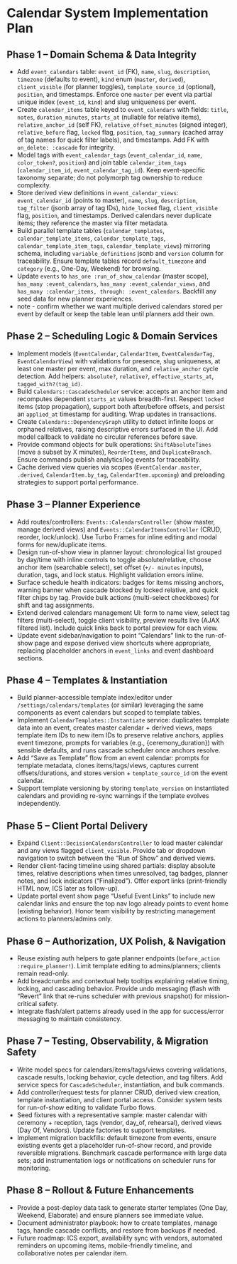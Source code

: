 # Calendar System Implementation Plan

## Phase 1 – Domain Schema & Data Integrity
- Add `event_calendars` table: `event_id` (FK), `name`, `slug`, `description`, `timezone` (defaults to event), `kind` enum (`master`, `derived`), `client_visible` (for planner toggles), `template_source_id` (optional), `position`, and timestamps. Enforce one `master` per event via partial unique index (`event_id`, `kind`) and slug uniqueness per event.
- Create `calendar_items` table keyed to `event_calendars` with fields: `title`, `notes`, `duration_minutes`, `starts_at` (nullable for relative items), `relative_anchor_id` (self FK), `relative_offset_minutes` (signed integer), `relative_before` flag, `locked` flag, `position`, `tag_summary` (cached array of tag names for quick filter labels), and timestamps. Add FK with `on_delete: :cascade` for integrity.
- Model tags with `event_calendar_tags` (`event_calendar_id`, `name`, `color_token?`, `position`) and join table `calendar_item_tags` (`calendar_item_id`, `event_calendar_tag_id`). Keep event-specific taxonomy separate; do not polymorph tag ownership to reduce complexity.
- Store derived view definitions in `event_calendar_views`: `event_calendar_id` (points to master), `name`, `slug`, `description`, `tag_filter` (jsonb array of tag IDs), `hide_locked` flag, `client_visible` flag, `position`, and timestamps. Derived calendars never duplicate items; they reference the master via filter metadata.
- Build parallel template tables (`calendar_templates`, `calendar_template_items`, `calendar_template_tags`, `calendar_template_item_tags`, `calendar_template_views`) mirroring schema, including `variable_definitions` jsonb and `version` column for traceability. Ensure template tables record `default_timezone` and `category` (e.g., One-Day, Weekend) for browsing.
- Update `events` to `has_one :run_of_show_calendar` (master scope), `has_many :event_calendars`, `has_many :event_calendar_views`, and `has_many :calendar_items, through: :event_calendars`. Backfill any seed data for new planner experiences.
- note - confirm whether we want multiple derived calendars stored per event by default or keep the table lean until planners add their own.

## Phase 2 – Scheduling Logic & Domain Services
- Implement models (`EventCalendar`, `CalendarItem`, `EventCalendarTag`, `EventCalendarView`) with validations for presence, slug uniqueness, at least one master per event, max duration, and `relative_anchor` cycle detection. Add helpers: `absolute?`, `relative?`, `effective_starts_at`, `tagged_with?(tag_id)`.
- Build `Calendars::CascadeScheduler` service: accepts an anchor item and recomputes dependent `starts_at` values breadth-first. Respect `locked` items (stop propagation), support both after/before offsets, and persist an `applied_at` timestamp for auditing. Wrap updates in transactions.
- Create `Calendars::DependencyGraph` utility to detect infinite loops or orphaned relatives, raising descriptive errors surfaced in the UI. Add model callback to validate no circular references before save.
- Provide command objects for bulk operations: `ShiftAbsoluteTimes` (move a subset by X minutes), `ReorderItems`, and `DuplicateBranch`. Ensure commands publish analytics/log events for traceability.
- Cache derived view queries via scopes (`EventCalendar.master`, `.derived`, `CalendarItem.by_tag`, `CalendarItem.upcoming`) and preloading strategies to support portal performance.

## Phase 3 – Planner Experience
- Add routes/controllers: `Events::CalendarsController` (show master, manage derived views) and `Events::CalendarItemsController` (CRUD, reorder, lock/unlock). Use Turbo Frames for inline editing and modal forms for new/duplicate items.
- Design run-of-show view in planner layout: chronological list grouped by day/time with inline controls to toggle absolute/relative, choose anchor item (searchable select), set offset (`+/- minutes` inputs), duration, tags, and lock status. Highlight validation errors inline.
- Surface schedule health indicators: badges for items missing anchors, warning banner when cascade blocked by locked relative, and quick filter chips by tag. Provide bulk actions (multi-select checkboxes) for shift and tag assignments.
- Extend derived calendars management UI: form to name view, select tag filters (multi-select), toggle client visibility, preview results live (AJAX filtered list). Include quick links back to portal preview for each view.
- Update event sidebar/navigation to point “Calendars” link to the run-of-show page and expose derived view shortcuts where appropriate, replacing placeholder anchors in `event_links` and event dashboard sections.

## Phase 4 – Templates & Instantiation
- Build planner-accessible template index/editor under `/settings/calendars/templates` (or similar) leveraging the same components as event calendars but scoped to template tables.
- Implement `CalendarTemplates::Instantiate` service: duplicates template data into an event, creates master calendar + derived views, maps template item IDs to new item IDs to preserve relative anchors, applies event timezone, prompts for variables (e.g., {ceremony_duration}) with sensible defaults, and runs cascade scheduler once anchors resolve.
- Add “Save as Template” flow from an event calendar: prompts for template metadata, clones items/tags/views, captures current offsets/durations, and stores version + `template_source_id` on the event calendar.
- Support template versioning by storing `template_version` on instantiated calendars and providing re-sync warnings if the template evolves independently.

## Phase 5 – Client Portal Delivery
- Expand `Client::DecisionCalendarsController` to load master calendar and any views flagged `client_visible`. Provide tab or dropdown navigation to switch between the “Run of Show” and derived views.
- Render client-facing timeline using shared partials: display absolute times, relative descriptions when times unresolved, tag badges, planner notes, and lock indicators (“Finalized”). Offer export links (print-friendly HTML now, ICS later as follow-up).
- Update portal event show page “Useful Event Links” to include new calendar links and ensure the top nav logo already points to event home (existing behavior). Honor team visibility by restricting management actions to planners/admins only.

## Phase 6 – Authorization, UX Polish, & Navigation
- Reuse existing auth helpers to gate planner endpoints (`before_action :require_planner!`). Limit template editing to admins/planners; clients remain read-only.
- Add breadcrumbs and contextual help tooltips explaining relative timing, locking, and cascading behavior. Provide undo messaging (flash with “Revert” link that re-runs scheduler with previous snapshot) for mission-critical safety.
- Integrate flash/alert patterns already used in the app for success/error messaging to maintain consistency.

## Phase 7 – Testing, Observability, & Migration Safety
- Write model specs for calendars/items/tags/views covering validations, cascade results, locking behavior, cycle detection, and tag filters. Add service specs for `CascadeScheduler`, instantiation, and bulk commands.
- Add controller/request tests for planner CRUD, derived view creation, template instantiation, and client portal access. Consider system tests for run-of-show editing to validate Turbo flows.
- Seed fixtures with a representative sample: master calendar with ceremony + reception, tags (vendor, day_of, rehearsal), derived views (Day Of, Vendors). Update factories to support templates.
- Implement migration backfills: default timezone from events, ensure existing events get a placeholder run-of-show record, and provide reversible migrations. Benchmark cascade performance with large data sets; add instrumentation logs or notifications on scheduler runs for monitoring.

## Phase 8 – Rollout & Future Enhancements
- Provide a post-deploy data task to generate starter templates (One Day, Weekend, Elaborate) and ensure planners see immediate value.
- Document administrator playbook: how to create templates, manage tags, handle cascade conflicts, and restore from backups if needed.
- Future roadmap: ICS export, availability sync with vendors, automated reminders on upcoming items, mobile-friendly timeline, and collaborative notes per calendar item.
